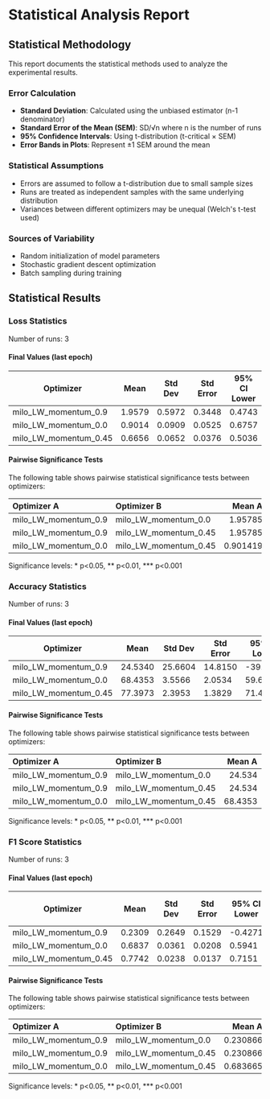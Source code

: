 # Statistical Analysis Report

## Statistical Methodology

This report documents the statistical methods used to analyze the experimental results.

### Error Calculation

- **Standard Deviation**: Calculated using the unbiased estimator (n-1 denominator)
- **Standard Error of the Mean (SEM)**: SD/√n where n is the number of runs
- **95% Confidence Intervals**: Using t-distribution (t-critical × SEM)
- **Error Bands in Plots**: Represent ±1 SEM around the mean

### Statistical Assumptions

- Errors are assumed to follow a t-distribution due to small sample sizes
- Runs are treated as independent samples with the same underlying distribution
- Variances between different optimizers may be unequal (Welch's t-test used)

### Sources of Variability

- Random initialization of model parameters
- Stochastic gradient descent optimization
- Batch sampling during training

## Statistical Results

### Loss Statistics

Number of runs: 3

#### Final Values (last epoch)

| Optimizer | Mean | Std Dev | Std Error | 95% CI Lower | 95% CI Upper |
|-----------|------|---------|-----------|--------------|-------------|
| milo_LW_momentum_0.9 | 1.9579 | 0.5972 | 0.3448 | 0.4743 | 3.4414 |
| milo_LW_momentum_0.0 | 0.9014 | 0.0909 | 0.0525 | 0.6757 | 1.1272 |
| milo_LW_momentum_0.45 | 0.6656 | 0.0652 | 0.0376 | 0.5036 | 0.8276 |

#### Pairwise Significance Tests

The following table shows pairwise statistical significance tests between optimizers:

| Optimizer A         | Optimizer B          |   Mean A |   Mean B | Better               |   p-value | Significant   | Metric     |
|:--------------------|:---------------------|---------:|---------:|:---------------------|----------:|:--------------|:-----------|
| milo_LW_momentum_0.9 | milo_LW_momentum_0.0  | 1.95785  | 0.901419 | milo_LW_momentum_0.0  | 0.0888313 |               | final_loss |
| milo_LW_momentum_0.9 | milo_LW_momentum_0.45 | 1.95785  | 0.665607 | milo_LW_momentum_0.45 | 0.062764  |               | final_loss |
| milo_LW_momentum_0.0 | milo_LW_momentum_0.45 | 0.901419 | 0.665607 | milo_LW_momentum_0.45 | 0.0257161 | *             | final_loss |

Significance levels: * p<0.05, ** p<0.01, *** p<0.001

### Accuracy Statistics

Number of runs: 3

#### Final Values (last epoch)

| Optimizer | Mean | Std Dev | Std Error | 95% CI Lower | 95% CI Upper |
|-----------|------|---------|-----------|--------------|-------------|
| milo_LW_momentum_0.9 | 24.5340 | 25.6604 | 14.8150 | -39.2099 | 88.2779 |
| milo_LW_momentum_0.0 | 68.4353 | 3.5566 | 2.0534 | 59.6001 | 77.2705 |
| milo_LW_momentum_0.45 | 77.3973 | 2.3953 | 1.3829 | 71.4471 | 83.3475 |

#### Pairwise Significance Tests

The following table shows pairwise statistical significance tests between optimizers:

| Optimizer A         | Optimizer B          |   Mean A |   Mean B | Better               |   p-value | Significant   | Metric         |
|:--------------------|:---------------------|---------:|---------:|:---------------------|----------:|:--------------|:---------------|
| milo_LW_momentum_0.9 | milo_LW_momentum_0.0  |  24.534  |  68.4353 | milo_LW_momentum_0.0  | 0.0948097 |               | final_accuracy |
| milo_LW_momentum_0.9 | milo_LW_momentum_0.45 |  24.534  |  77.3973 | milo_LW_momentum_0.45 | 0.0691306 |               | final_accuracy |
| milo_LW_momentum_0.0 | milo_LW_momentum_0.45 |  68.4353 |  77.3973 | milo_LW_momentum_0.45 | 0.0279821 | *             | final_accuracy |

Significance levels: * p<0.05, ** p<0.01, *** p<0.001

### F1 Score Statistics

Number of runs: 3

#### Final Values (last epoch)

| Optimizer | Mean | Std Dev | Std Error | 95% CI Lower | 95% CI Upper |
|-----------|------|---------|-----------|--------------|-------------|
| milo_LW_momentum_0.9 | 0.2309 | 0.2649 | 0.1529 | -0.4271 | 0.8889 |
| milo_LW_momentum_0.0 | 0.6837 | 0.0361 | 0.0208 | 0.5941 | 0.7732 |
| milo_LW_momentum_0.45 | 0.7742 | 0.0238 | 0.0137 | 0.7151 | 0.8334 |

#### Pairwise Significance Tests

The following table shows pairwise statistical significance tests between optimizers:

| Optimizer A         | Optimizer B          |   Mean A |   Mean B | Better               |   p-value | Significant   | Metric         |
|:--------------------|:---------------------|---------:|---------:|:---------------------|----------:|:--------------|:---------------|
| milo_LW_momentum_0.9 | milo_LW_momentum_0.0  | 0.230866 | 0.683665 | milo_LW_momentum_0.0  | 0.0950375 |               | final_f1_score |
| milo_LW_momentum_0.9 | milo_LW_momentum_0.45 | 0.230866 | 0.774239 | milo_LW_momentum_0.45 | 0.0697516 |               | final_f1_score |
| milo_LW_momentum_0.0 | milo_LW_momentum_0.45 | 0.683665 | 0.774239 | milo_LW_momentum_0.45 | 0.0282613 | *             | final_f1_score |

Significance levels: * p<0.05, ** p<0.01, *** p<0.001

